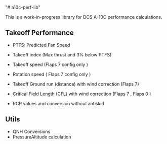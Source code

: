 "# a10c-perf-lib" 

This is a work-in-progress library for DCS A-10C performance calculations.

## Takeoff Performance

- PTFS: Predicted Fan Speed
- Takeoff index (Max thrust and 3% below PTFS)
- Takeoff speed (Flaps 7 config only )
- Rotation speed ( Flaps 7 config only )
- Takeoff Ground run (distance)  with wind correction (Flaps 7)
- Critical Field Length (CFL) with wind correction (Flaps 7 , Flaps 0 )

- RCR values and conversion without antiskid

## Utils

- QNH Conversions
- PressureAltitude calculation
